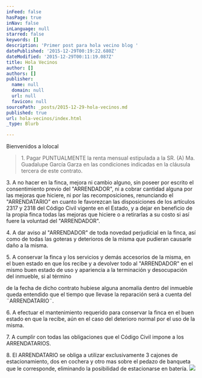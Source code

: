 ```yaml
---
inFeed: false
hasPage: true
inNav: false
inLanguage: null
starred: false
keywords: []
description: 'Primer post para hola vecino blog '
datePublished: '2015-12-29T00:19:22.680Z'
dateModified: '2015-12-29T00:11:19.087Z'
title: Hola Vecinos
author: []
authors: []
publisher:
  name: null
  domain: null
  url: null
  favicon: null
sourcePath: _posts/2015-12-29-hola-vecinos.md
published: true
url: hola-vecinos/index.html
_type: Blurb

---
```

Bienvenidos a lolocal 
> 
> 1\. Pagar
> PUNTUALMENTE la renta mensual estipulada a la SR. (A) Ma. Guadalupe García
> Garza en las condiciones indicadas en la cláusula tercera de este contrato.

3\. A no hacer
en la finca, mejora ni cambio alguno, sin poseer por escrito el consentimiento
previo del "ARRENDADOR", ni a cobrar cantidad alguna por las mejoras que
hiciere, ni por las recomposiciones, renunciando el "ARRENDATARIO" en cuanto le
favorezcan las disposiciones de los artículos 2317 y 2318 del Código Civil
vigente en el Estado, y a dejar en beneficio de la propia finca todas las
mejoras que hiciere o a retirarlas a su costo si así fuere la voluntad del
"ARRENDADOR".

4\. A dar aviso
al "ARRENDADOR" de toda novedad perjudicial en la finca, así como de todas las
goteras y deterioros de la misma que pudieran causarle daño a la misma.

5\. A conservar
la finca y los servicios y demás accesorios de la misma, en el buen estado en
que los recibe y a devolver todo al "ARRENDADOR" en el mismo buen estado de uso
y apariencia a la terminación y desocupación del inmueble, si al término 

de la fecha de dicho contrato hubiese alguna
anomalía dentro del inmueble queda entendido que el tiempo que llevase la
reparación será a cuenta del ¨ARRENDATARIO¨.

6\. A efectuar
el mantenimiento requerido para conservar la finca en el buen estado en que la
recibe, aún en el caso del deterioro normal por el uso de la misma.

7\. A cumplir
con todas las obligaciones que el Código Civil impone a los ARRENDATARIOS.

8\. El
ARRENDATARIO se obliga a utilizar exclusivamente 3 cajones de estacionamiento,
dos en cochera y otro mas sobre el pedazo de banqueta que le corresponde,
eliminando la posibilidad de estacionarse en batería. ![](https://the-grid-user-content.s3-us-west-2.amazonaws.com/9d98e395-2a8b-449b-89fb-f9954420a790.jpg)